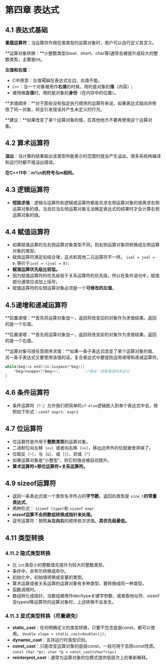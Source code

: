 # 第四章 表达式



## 4.1 表达式基础

**重载运算符**：当运算符作用在类类型的运算对象时，用户可以自行定义其含义。

**运算对象转换：**小整数类型(bool、short、char等)通常会被提升成较大的整数类型，主要是int。

**左值和右值**：

- C中原意：左值**可以**在表达式左边，右值不能。
- `C++`：当一个对象被用作**右值**的时候，用的是对象的**值**（内容）；
- 被用做**左值**时，用的是对象的**身份**（在内存中的位置）。

**求值顺序：**对于那些没有指定执行顺序的运算符来说，如果表达式指向并修改了同一对象，将会引发错误并产生未定义的行为。

**建议：**如果改变了某个运算对象的值，在其他地方不要再使用这个运算对象。



## 4.2 算术运算符

**溢出**：当计算的结果超出该类型所能表示的范围时就会产生溢出。很多系统再编译和运行时都不报溢出错误。

**在C++11中：m%n的符号与m相同。**

## 4.3 逻辑运算符

- **短路求值**：逻辑与运算符和逻辑或运算符都是先求左侧运算对象的值再求右侧运算对象的值，当且仅当左侧运算对象无法确定表达式的结果时才会计算右侧运算对象的值。

## 4.4 赋值运算符

- 如果赋值运算的左右侧运算对象类型不同，则右侧运算对象将转换成左侧运算对象的类型。
- 赋值运算符满足右结合律，这点和其他二元运算符不一样。 `ival = jval = 0;`等价于`ival = (jval = 0);`
- **赋值运算优先级比较低。**
- 因为赋值运算符的优先级低于关系运算符的优先级，所以在条件语句中，赋值部分通常应该加上括号。
- 赋值运算符的左侧运算对象必须是一个**可修改的左值**。



## 4.5递增和递减运算符

**前置递增：**首先将运算对象加一，返回将改变后的对象作为求值结果。返回的是一个左值。

**后置递增：**首先将运算对象加一，返回将改变前的对象作为求值结果。返回的是一个右值。

**运算对象可按任意顺序求值：**如果一条子表达式改变了某个运算对象的值，另一条子表达式又要使用该值的话，复合表达式中要提防运用递增和递减运算符。

```cpp
while(beg!=s.end()&&!isspace(*beg)){
    *beg=toupper(*beg++);			//错误：该赋值语句未定义
}
```



## 4.6 条件运算符

- 条件运算符（`?:`）允许我们把简单的`if-else`逻辑嵌入到单个表达式中去，按照如下形式：`cond? expr1: expr2`

## 4.7 位运算符

- 位运算符是作用于**整数类型**的运算对象。
- 二进制位向左移（`<<`）或者向右移（`>>`），移出边界外的位就被舍弃掉了。
- 位取反（`~`）、与（`&`）、或（`|`）、异或（`^`）
- 如果运算对象是"小整型"，则它的值会被自动提升。
- **算术运算符>移位运算符>关系运算符。**



## 4.9 sizeof运算符

- 返回一条表达式或一个类型名字所占的**字节数**。返回的类型是 `size_t`**的常量表达式**。
- 两种形式： `sizeof (type)`和 `sizeof expr`
- **sizeof运算不会把数组转换成指针来处理。**
- 逗号运算符：按照**从左向右**的顺序依次求值。**其优先级最低。**



## 4.11 类型转换

### 4.11.2 隐式类型转换

- 比 `int`类型小的整数值先提升为较大的整数类型。
- 条件中，非布尔转换成布尔。
- 初始化中，初始值转换成变量的类型。
- 算术运算或者关系运算的运算对象有多种类型，要转换成同一种类型。
- 函数调用时。
- 数组转化成指针。当数组被用作decltype关键字参数、或者取地址符、sizeof及typeid等运算符的运算对象时，上述转换不会发生。



### 4.11.3 显式类型转换（尽量避免）

- **static_cast**：任何明确定义的类型转换，只要不包含底层const，都可以使用。 `double slope = static_cast<double>(j);`
- **dynamic_cast**：支持运行时类型识别。
- **const_cast**：只能改变运算对象的底层const，一般可用于去除const性质。 `const char *pc; char *p = const_cast<char*>(pc)`
- **reinterpret_cast**：通常为运算对象的位模式提供低层次上的重新解释。
